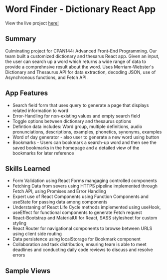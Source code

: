# Word Finder - Dictionary React App 

View the live project [here!](https://finalproject-app.vercel.app/)

## Summary 
Culminating project for CPAN144: Advanced Front-End Programming. Our team built a customized dictionary and thesarus React app. Given an input, the user can search up a word which returns a wide range of data to provide a comprehnsive result about the word. Uses Merriam-Webster's Dictionary and Thesaurus API for data extraction, decoding JSON, use of Asynchronous functions, and Fetch API. 

## App Features
* Search field form that uses query to generate a page that displays related information to word
* Error-Handling for non-existing values and empty search field 
* Toggle options between dictionary and thesaurus options 
* Defintion data includes: Word group, multiple definitions, audio pronunciations, descriptions, examples, phonetics, synonyms, examples
* Word of day generator - also user to generate a new word using button 
* Bookmarks - Users can bookmark a search-up word and then see the saved bookmarks in the homepage and a detailed view of the bookmarks for later reference

## Skills Learned 
* Form Validation using React Forms mangaging controlled components 
* Fetching Data from severs using HTTPS pipeline implemented through Fetch API, using Promises and Error Handling 
* Expert use of React Components using Function Components and useState for passing data among components 
* Understaning of React Life Cycle methods implemented using useHook, useEffect for functional components to generate Fetch request 
* React-Bootstrap and MaterialUI for React, SASS stylesheet for custom styling 
* React Router for navigational components to browse between URLS using client side routing
* Data persistence using localStorage for Bookmark component
* Collaboration and task distribution, ensuring team is able to meet deadlines and conducting daily code reviews to discuss and resolve errors 

## Sample Views 


